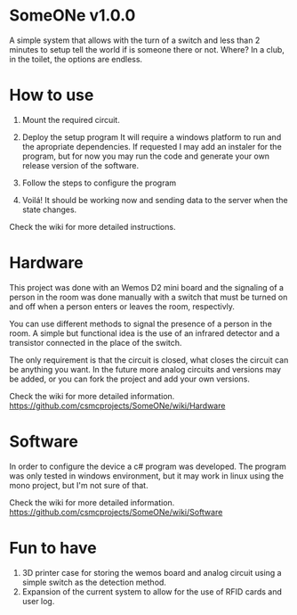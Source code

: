 # SomeONe v1.0.0
A simple system that allows with the turn of a switch and less than 2 minutes to setup tell the world if is someone there or not. Where? In a club, in the toilet, the options are endless.

# How to use

1. Mount the required circuit.

2. Deploy the setup program
It will require a windows platform to run and the apropriate dependencies. If requested I may add an instaler for the program, but for now you may run the code and generate your own release version of the software.

3. Follow the steps to configure the program

4. Voilá! It should be working now and sending data to the server when the state changes.

Check the wiki for more detailed instructions.

# Hardware

This project was done with an Wemos D2 mini board and the signaling of a person in the room was done manually with a switch that must be turned on and off when a person enters or leaves the room, respectivly.

You can use different methods to signal the presence of a person in the room. A simple but functional idea is the use of an infrared detector and a transistor connected in the place of the switch. 

The only requirement is that the circuit is closed, what closes the circuit can be anything you want. In the future more analog circuits and versions may be added, or you can fork the project and add your own versions.

Check the wiki for more detailed information.
https://github.com/csmcprojects/SomeONe/wiki/Hardware

# Software

In order to configure the device a c# program was developed. The program was only tested in windows environment, but it may work in linux using the mono project, but I'm not sure of that.

Check the wiki for more detailed information.
https://github.com/csmcprojects/SomeONe/wiki/Software

# Fun to have

1. 3D printer case for storing the wemos board and analog circuit using a simple switch as the detection method.
2. Expansion of the current system to allow for the use of RFID cards and user log.


